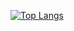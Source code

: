 
<!--## Hi there 👋-->
<!--
**owzl/owzl** is a ✨ _special_ ✨ repository because its `README.md` (this file) appears on your GitHub profile.

Here are some ideas to get you started:

- 🔭 I’m currently working on ...
- 🌱 I’m currently learning ...
- 👯 I’m looking to collaborate on ...
- 🤔 I’m looking for help with ...
- 💬 Ask me about ...
- 📫 How to reach me: ...
- 😄 Pronouns: ...
- ⚡ Fun fact: ...
-->

<!--![owzl's GitHub stats](https://github-readme-stats.vercel.app/api?username=owzl&count_private=true)-->
[![Top Langs](https://github-readme-stats.vercel.app/api/top-langs/?username=anuraghazra)](https://github.com/owzl/github-readme-stats)
